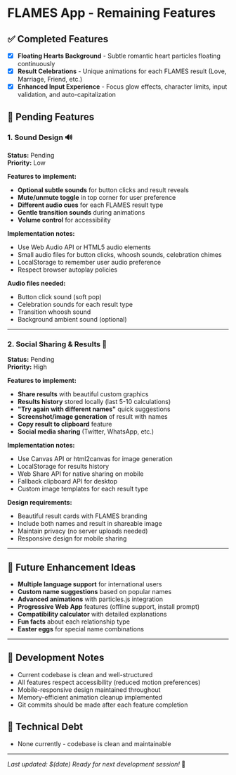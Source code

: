 # FLAMES App - Remaining Features

## ✅ Completed Features
- [x] **Floating Hearts Background** - Subtle romantic heart particles floating continuously
- [x] **Result Celebrations** - Unique animations for each FLAMES result (Love, Marriage, Friend, etc.)
- [x] **Enhanced Input Experience** - Focus glow effects, character limits, input validation, and auto-capitalization

## 🚀 Pending Features

### 1. **Sound Design** 🔊
**Status:** Pending  
**Priority:** Low  

**Features to implement:**
- **Optional subtle sounds** for button clicks and result reveals
- **Mute/unmute toggle** in top corner for user preference
- **Different audio cues** for each FLAMES result type
- **Gentle transition sounds** during animations
- **Volume control** for accessibility

**Implementation notes:**
- Use Web Audio API or HTML5 audio elements
- Small audio files for button clicks, whoosh sounds, celebration chimes
- LocalStorage to remember user audio preference
- Respect browser autoplay policies

**Audio files needed:**
- Button click sound (soft pop)
- Celebration sounds for each result type
- Transition whoosh sound
- Background ambient sound (optional)

---

### 2. **Social Sharing & Results** 📱
**Status:** Pending  
**Priority:** High  

**Features to implement:**
- **Share results** with beautiful custom graphics
- **Results history** stored locally (last 5-10 calculations)
- **"Try again with different names"** quick suggestions
- **Screenshot/image generation** of result with names
- **Copy result to clipboard** feature
- **Social media sharing** (Twitter, WhatsApp, etc.)

**Implementation notes:**
- Use Canvas API or html2canvas for image generation
- LocalStorage for results history
- Web Share API for native sharing on mobile
- Fallback clipboard API for desktop
- Custom image templates for each result type

**Design requirements:**
- Beautiful result cards with FLAMES branding
- Include both names and result in shareable image
- Maintain privacy (no server uploads needed)
- Responsive design for mobile sharing

---

## 🎯 Future Enhancement Ideas
- **Multiple language support** for international users
- **Custom name suggestions** based on popular names
- **Advanced animations** with particles.js integration
- **Progressive Web App** features (offline support, install prompt)
- **Compatibility calculator** with detailed explanations
- **Fun facts** about each relationship type
- **Easter eggs** for special name combinations

---

## 📝 Development Notes
- Current codebase is clean and well-structured
- All features respect accessibility (reduced motion preferences)
- Mobile-responsive design maintained throughout
- Memory-efficient animation cleanup implemented
- Git commits should be made after each feature completion

## 🔧 Technical Debt
- None currently - codebase is clean and maintainable

---

*Last updated: $(date)*
*Ready for next development session!* 🚀
